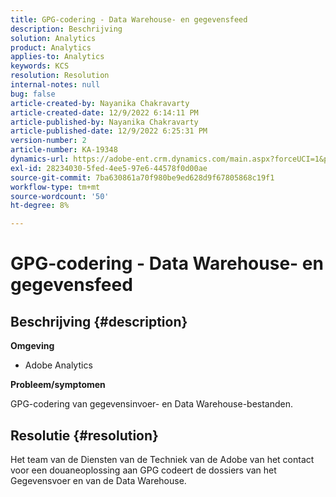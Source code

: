 ```yaml
---
title: GPG-codering - Data Warehouse- en gegevensfeed
description: Beschrijving
solution: Analytics
product: Analytics
applies-to: Analytics
keywords: KCS
resolution: Resolution
internal-notes: null
bug: false
article-created-by: Nayanika Chakravarty
article-created-date: 12/9/2022 6:14:11 PM
article-published-by: Nayanika Chakravarty
article-published-date: 12/9/2022 6:25:31 PM
version-number: 2
article-number: KA-19348
dynamics-url: https://adobe-ent.crm.dynamics.com/main.aspx?forceUCI=1&pagetype=entityrecord&etn=knowledgearticle&id=9e99a045-ed77-ed11-81aa-6045bd006b3d
exl-id: 28234030-5fed-4ee5-97e6-44578f0d00ae
source-git-commit: 7ba630861a70f980be9ed628d9f67805868c19f1
workflow-type: tm+mt
source-wordcount: '50'
ht-degree: 8%

---
```


# GPG-codering - Data Warehouse- en gegevensfeed

## Beschrijving {#description}


<b>Omgeving</b>

- Adobe Analytics

<b>Probleem/symptomen</b>

GPG-codering van gegevensinvoer- en Data Warehouse-bestanden.


## Resolutie {#resolution}


Het team van de Diensten van de Techniek van de Adobe van het contact voor een douaneoplossing aan GPG codeert de dossiers van het Gegevensvoer en van de Data Warehouse.
